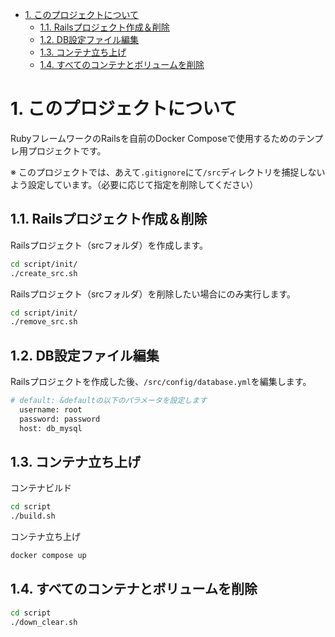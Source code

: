 - [1. このプロジェクトについて](#1-このプロジェクトについて)
  - [1.1. Railsプロジェクト作成＆削除](#11-railsプロジェクト作成削除)
  - [1.2. DB設定ファイル編集](#12-db設定ファイル編集)
  - [1.3. コンテナ立ち上げ](#13-コンテナ立ち上げ)
  - [1.4. すべてのコンテナとボリュームを削除](#14-すべてのコンテナとボリュームを削除)


# 1. このプロジェクトについて

RubyフレームワークのRailsを自前のDocker Composeで使用するためのテンプレ用プロジェクトです。

※ このプロジェクトでは、あえて`.gitignore`にて`/src`ディレクトリを捕捉しないよう設定しています。（必要に応じて指定を削除してください）

## 1.1. Railsプロジェクト作成＆削除

Railsプロジェクト（srcフォルダ）を作成します。

```sh
cd script/init/
./create_src.sh
```

Railsプロジェクト（srcフォルダ）を削除したい場合にのみ実行します。

```sh
cd script/init/
./remove_src.sh
```

## 1.2. DB設定ファイル編集

Railsプロジェクトを作成した後、`/src/config/database.yml`を編集します。

```sh
# default: &defaultの以下のパラメータを設定します
  username: root
  password: password
  host: db_mysql
```

## 1.3. コンテナ立ち上げ

コンテナビルド

```sh
cd script
./build.sh
```

コンテナ立ち上げ

```sh
docker compose up
```

## 1.4. すべてのコンテナとボリュームを削除

```sh
cd script
./down_clear.sh
```

